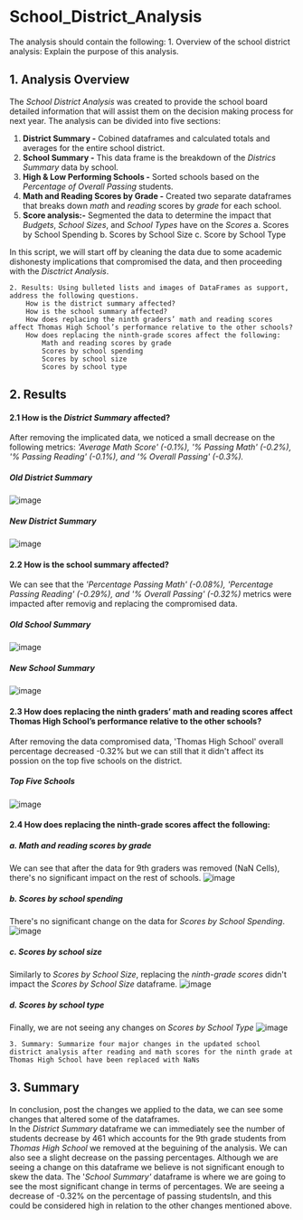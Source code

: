 # School_District_Analysis

The analysis should contain the following:
    1. Overview of the school district analysis: Explain the purpose of this analysis.

## 1. Analysis Overview
The *School District Analysis* was created to provide the school board detailed information that will assist them on the decision making process for next year.  The analysis can be divided into five sections:
  
  1. **District Summary -** Cobined dataframes and calculated totals and averages for the entire school district. 
  2. **School Summary -**  This data frame is the breakdown of the *Districs Summary* data by school. 
  3. **High & Low Performing Schools -** Sorted schools based on the *Percentage of Overall Passing* students. 
  4. **Math and Reading Scores by Grade -** Created two separate dataframes that breaks down *math* and *reading* scores by *grade* for each school. 
  5. **Score analysis:-** Segmented the data to determine the impact that *Budgets*, *School Sizes*, and *School Types* have on the *Scores*
      a. Scores by School Spending 
      b. Scores by School Size
      c. Score by School Type 
  
  In this script, we will start off by cleaning the data due to some academic dishonesty implications that compromised the data, and then proceeding with the *Disctrict Analysis*.  

    2. Results: Using bulleted lists and images of DataFrames as support, address the following questions.
        How is the district summary affected?
        How is the school summary affected?
        How does replacing the ninth graders’ math and reading scores affect Thomas High School’s performance relative to the other schools?
        How does replacing the ninth-grade scores affect the following:
            Math and reading scores by grade
            Scores by school spending
            Scores by school size
            Scores by school type

## 2. Results
  #### 2.1 How is the *District Summary* affected? 
  After removing the implicated data, we noticed a small decrease on the following metrics: *'Average Math Score' (-0.1%), '% Passing Math' (-0.2%), '% Passing Reading' (-0.1%), and '% Overall Passing' (-0.3%).*
##### Old District Summary 
![image](https://github.com/ejyongc/School_District_Analysis/blob/main/Resources/Old%20District%20Analysis.png)
##### New District Summary
![image](https://github.com/ejyongc/School_District_Analysis/blob/main/Resources/New%20District%20Analysis.png)

  #### 2.2 How is the school summary affected?
  We can see that the *'Percentage Passing Math' (-0.08%), 'Percentage Passing Reading' (-0.29%), and '% Overall Passing' (-0.32%)* metrics were impacted after removig and replacing the compromised data. 
  ##### Old School Summary 
![image](https://github.com/ejyongc/School_District_Analysis/blob/main/Resources/Old%20School%20Summary.png)
  ##### New School Summary
![image](https://github.com/ejyongc/School_District_Analysis/blob/main/Resources/New%20School%20Summary.png)
  

  #### 2.3 How does replacing the ninth graders’ math and reading scores affect Thomas High School’s performance relative to the other schools?
  After removing the data compromised data, 'Thomas High School' overall percentage decreased -0.32% but we can still that it didn't affect its possion on the top five schools on the district.
  ##### Top Five Schools
![image](https://github.com/ejyongc/School_District_Analysis/blob/main/Resources/Top%205%20Schools.png)

  #### 2.4 How does replacing the ninth-grade scores affect the following:
  ##### a. Math and reading scores by grade
  We can see that after the data for 9th graders was removed (NaN Cells), there's no significant impact on the rest of schools. 
  ![image](https://github.com/ejyongc/School_District_Analysis/blob/main/Resources/Math%20and%20Reading%20Scores%20by%20Grades.png)
  ##### b. Scores by school spending
  There's no significant change on the data for *Scores by School Spending*.
  ![image](https://github.com/ejyongc/School_District_Analysis/blob/main/Resources/Spending%20Summary.png)
  ##### c. Scores by school size
  Similarly to *Scores by School Size*, replacing the *ninth-grade scores* didn't impact the *Scores by School Size* dataframe. 
  ![image](https://github.com/ejyongc/School_District_Analysis/blob/main/Resources/Size%20Summary.png)
  ##### d. Scores by school type
  Finally, we are not seeing any changes on *Scores by School Type*
  ![image](https://github.com/ejyongc/School_District_Analysis/blob/main/Resources/Type%20Summary.png)
    

    3. Summary: Summarize four major changes in the updated school district analysis after reading and math scores for the ninth grade at Thomas High School have been replaced with NaNs

## 3. Summary
In conclusion, post the changes we applied to the data, we can see some changes that altered some of the dataframes.  
In the *District Summary* dataframe we can immediately see the number of students decrease by 461 which accounts for the 9th grade students from *Thomas High School* we removed at the beguining of the analysis. 
We can also see a slight decrease on the passing percentages. Although we are seeing a change on this dataframe we believe is not significant enough to skew the data. 
The '*School Summary'* dataframe is where we are going to see the most significant change in terms of percentages. We are seeing a decrease of -0.32% on the percentage of passing studentsIn, and this could be considered high in relation to the other changes mentioned above.  
